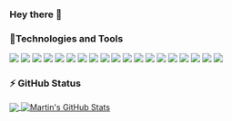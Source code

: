 ### Hey there 👋
### 🔧Technologies and Tools
![](https://img.shields.io/badge/Code-Python-informational?style=flat&logo=python&logoColor=white&color=2bbc8a)
![](https://img.shields.io/badge/Code-C-informational?style=flat&logo=C&logoColor=white&color=2bbc8a)
![](https://img.shields.io/badge/Code-C++-informational?style=flat&logo=C++&logoColor=white&color=2bbc8a)
![](https://img.shields.io/badge/Framework-Flutter-informational?style=flat&logo=Flutter&logoColor=white&color=2bbc8a)
![](https://img.shields.io/badge/Cloud-Firebase-informational?style=flat&logo=Firebase&logoColor=white&color=2bbc8a)
![](https://img.shields.io/badge/OS-Linux-informational?style=flat&logo=linux&logoColor=white&color=2bbc8a)
![](https://img.shields.io/badge/Tools-SqlServer-informational?style=flat&logo=MySql&logoColor=white&color=2bbc8a)
![](https://img.shields.io/badge/Code-CSharp-informational?style=flat&logo=CSharp&logoColor=white&color=2bbc8a)
![](https://img.shields.io/badge/Code-Dart-informational?style=flat&logo=Dart&logoColor=white&color=2bbc8a)
![](https://img.shields.io/badge/Code-HTML-informational?style=flat&logo=HTML5&logoColor=white&color=2bbc8a)
![](https://img.shields.io/badge/Code-CSS-informational?style=flat&logo=CSS3&logoColor=white&color=2bbc8a)
![](https://img.shields.io/badge/Framework-Nodejs-informational?style=flat&logo=Node&logoColor=white&color=2bbc8a)
![](https://img.shields.io/badge/Code-Angularjs-informational?style=flat&logo=Angular&logoColor=white&color=2bbc8a)
![](https://img.shields.io/badge/Code-React-informational?style=flat&logo=React&logoColor=white&color=2bbc8a)
![](https://img.shields.io/badge/Code-PHP-informational?style=flat&logo=PHP&logoColor=white&color=2bbc8a)
![](https://img.shields.io/badge/Database-MongoDb-informational?style=flat&logo=MongoDB&logoColor=white&color=2bbc8a)
![](https://img.shields.io/badge/Code-Ajax-informational?style=flat&logo=Ajax&logoColor=white&color=2bbc8a)
![](https://img.shields.io/badge/Code-HTMLDOM-informational?style=flat&logo=DOM&logoColor=white&color=2bbc8a)
![](https://img.shields.io/badge/IDE-VScode-informational?style=flat&logo=VisualStudioCode&logoColor=white&color=2bbc8a)
### ⚡ GitHub Status
<a href="https://github.com/ShreyaaPS/ShreyaaPS">
  <img align="center" src="https://github-readme-stats.vercel.app/api/top-langs/?username=ShreyaaPS&hide=java,html,tex&title_color=ffffff&text_color=c9cacc&icon_color=2bbc8a&bg_color=1d1f21&langs_count=3" />
</a>
<a href="https://github.com/ShreyaaPS/ShreyaaPS">
  <img align="center" src="https://github-readme-stats.vercel.app/api?username=ShreyaaPS&show_icons=true&line_height=27&count_private=true&title_color=ffffff&text_color=c9cacc&icon_color=2bbc8a&bg_color=1d1f21" alt="Martin's GitHub Stats" />
</a>


<!--
**ShreyaaPS/ShreyaaPS** is a ✨ _special_ ✨ repository because its `README.md` (this file) appears on your GitHub profile.

[![LinkedIn Badge](https://img.shields.io/badge/LinkedIn-blue?style=flat&logo=linkedin&labelColor=blue&link=https://www.linkedin.com/in/nabeel001/)
](https://www.linkedin.com/in/nabeel001/) 
[![Instagram Badge](https://img.shields.io/badge/Instagram-%23E1306C?style=flat&logo=instagram&labelColor=white&link=https://www.instagram.com/_Noble001/)](https://www.instagram.com/_Noble001/)
[![Gmail Badge](https://img.shields.io/badge/Gmail-red?style=flat&logo=gmail&labelColor=white&link=mailto:mnnh2001@gmail.com)](mailto:mnnh2001@gmail.com)
Here are some ideas to get you started:

- 🔭 I’m currently working on ...
- 🌱 I’m currently learning ...
- 👯 I’m looking to collaborate on ...
- 🤔 I’m looking for help with ...
- 💬 Ask me about ...
- 📫 How to reach me: ...
- 😄 Pronouns: ...
- ⚡ Fun fact: ...
-->
